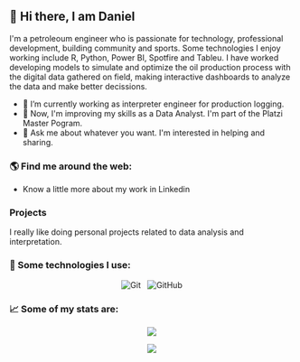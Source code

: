 ## 👋 Hi there, I am Daniel

I'm a petroleoum engineer who is passionate for technology, professional development, building community and sports. Some technologies I enjoy working include R, Python, Power BI, Spotfire and Tableu. I have worked developing models to simulate and optimize the oil production process with the digital data gathered on field, making interactive dashboards to analyze the data and make better decissions.  

- 🔭 I’m currently working as interpreter engineer for production logging.
- 🌱 Now, I'm improving my skills as a Data Analyst. I'm part of the Platzi Master Pogram.
- 💬 Ask me about whatever you want. I'm interested in helping and sharing.


### 🌎 Find me around the web:

- Know a little more about my work in Linkedin

### Projects

I really like doing personal projects related to data analysis and interpretation.


### 🎯 Some technologies I use:

<p align="center">
  <img src="https://img.shields.io/badge/Git-F05032?style=for-the-badge&logo=git&logoColor=white" alt="Git" />&nbsp;&nbsp;
  <img src="https://img.shields.io/badge/github%20-%23000.svg?&style=for-the-badge&logo=github&logoColor=white" alt="GitHub" />
</p>

### 📈 Some of my stats are:

<p align="center">
  <img align="" src="https://github-readme-stats.vercel.app/api?username=danielinho23&theme=buefy&show_icons=true&hide=contribs" />
</p>
<p align="center">
  <img align="" src="https://visitor-badge.laobi.icu/badge?page_id=danielinho23.danielinho23" />
</p>
<!--
**danielinho23/danielinho23** is a ✨ _special_ ✨ repository because its `README.md` (this file) appears on your GitHub profile.

Here are some ideas to get you started:


- 🌱 I’m currently learning ...
- 👯 I’m looking to collaborate on ...
- 🤔 I’m looking for help with ...
- 💬 Ask me about ...
- 📫 How to reach me: ...
- 😄 Pronouns: ...
- ⚡ Fun fact: ...
-->
